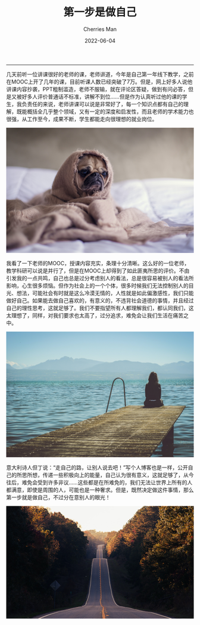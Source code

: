﻿---
layout: post
read_time: true
show_date: true
title: "第一步是做自己"
date: 2022-06-04
img: posts/20220604/OwnRoad.jpg
tags: [thoughts]
author: Cherries Man
---

****

几天前听一位讲课很好的老师的课，老师讲道，今年是自己第一年线下教学，之前在MOOC上开了几年的课，目前听课人数已经突破了7万。但是，网上好多人说他讲课内容抄袭，PPT粗制滥造，老师不服输，就在评论区答疑，做到有问必答，但是又被好多人评价普通话不标准，讲解不到位……但是作为认真听过他的课的学生，我负责任的来说，老师讲课可以说是非常好了，每一个知识点都有自己的理解，既能概括全几乎整个领域，又有一定的深度和启发性，而且老师的学术能力也很强，从工作至今，成果不断，学生都能走向很理想的就业岗位。

![](../assets/img/posts/20220604/sad.jpg)

我看了一下老师的MOOC，授课内容充实，条理十分清晰。这么好的一位老师，教学科研可以说是并行了，但是在MOOC上却得到了如此匪夷所思的评价。不由引发我的一点共鸣，自己也总是过分考虑别人的看法，总是很容易被别人的看法所影响，心生很多烦恼。但作为社会上的一个个体，很多时候我们无法控制别人的目光、想法，可能社会有时就是这么冷漠无情的，人性就是如此偏激感性，我们只能做好自己。如果能去做自己喜欢的，有意义的，不违背社会道德的事情，并且经过自己的理性思考，这就足够了。我们不要指望所有人都理解我们，都认同我们，这太理想了，同样，对我们要求也太高了，过分追求，难免会让我们生活在痛苦之中。

![](../assets/img/posts/20220604/sadness.jpg)

意大利诗人但丁说：“走自己的路，让别人说去吧！”写个人博客也是一样，公开自己的所思所想，传递一些积极向上的能量，自己认为很有意义，这就足够了，从今往后，难免会受到许多非议……这些都是在所难免的，我们无法让世界上所有的人都满意，即使是周围的人，可能也是一种奢求。但是，既然决定做这件事情，那么第一步就是做自己，不过分在意别人的眼光！

![](../assets/img/posts/20220604/Road.jpg)
